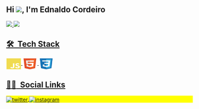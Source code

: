 ## Hi <img src="https://raw.githubusercontent.com/kaueMarques/kaueMarques/master/hi.gif" width="30px">, I'm Ednaldo Cordeiro

<div>
  <a href="https://github.com/Ednaldo-byte">
  <img height="150em" src="https://github-readme-stats.vercel.app/api?username=Ednaldo-byte&show_icons=true&theme=github_dark&include_all_commits=true&count_private=true"/>
  <img height="150em" src="https://github-readme-stats.vercel.app/api/top-langs/?username=Ednaldo-byte&layout=compact&langs_count=7&theme=github_dark"/>
</div>
  
## 🛠 &nbsp;Tech Stack
<div style="display: inline_block">
  <img align="center" alt="Ed-Js" height="30" width="40" src="https://raw.githubusercontent.com/devicons/devicon/master/icons/javascript/javascript-plain.svg">
  <img align="center" alt="Ed-HTML" height="30" width="40" src="https://raw.githubusercontent.com/devicons/devicon/master/icons/html5/html5-original.svg">
  <img align="center" alt="Ed-CSS" height="30" width="40" src="https://raw.githubusercontent.com/devicons/devicon/master/icons/css3/css3-original.svg">
</div>
  
## :person_curly_hair: &nbsp;Social Links

<div align="left" style="background:yellow">
<a href="https://twitter.com/ed_byte" target="_blank">
  <img align="center" src="https://img.shields.io/badge/-ed_byte-05122A?style=flat&logo=twitter" alt="twitter"/>  
</a>
<a href="https://instagram.com/ednaldo_cordeiro_" target="_blank">
 <img align="center" src="https://img.shields.io/badge/-ednaldo_cordeiro_-05122A?style=flat&logo=instagram" alt="instagram"/>
</a>
</div>
